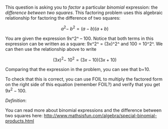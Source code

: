 This question is asking you to *factor* a particular
*binomial* expression: the *difference between two squares*. This
factoring problem uses this algebraic relationship for factoring the
difference of two squares:

$$a^{2} - \ b^{2} = (a - b)(a + b)$$

You are given the expression 9x^2^ – 100. Notice that both terms in this
expression can be written as a square: 9x^2^ = (3x)^2^ and 100 = 10^2^.
We can then use the relationship above to write

$${(3x)}^{2} - \ 10^{2} = (3x - 10)(3x + 10)$$

Comparing that the expression in the problem, you can see that b=10.

To check that this is correct, you can use FOIL to multiply the factored
form on the right side of this equation (remember FOIL?) and verify that
you get $9x^2 - 100$.

*Definition*:

You can read more about binomial expressions and the difference between
two squares here:
<http://www.mathsisfun.com/algebra/special-binomial-products.html>
